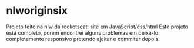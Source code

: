 # nlworiginsix
Projeto feito na nlw da rocketseat: site em JavaScript/css/html 
Este projeto está completo, porém encontrei alguns problemas em deixá-lo completamente responsivo
pretendo ajeitar e commitar depois.

